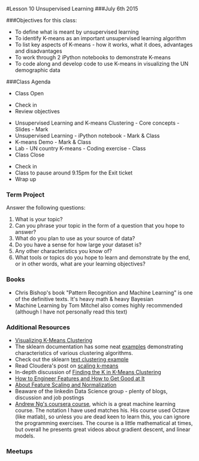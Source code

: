 #Lesson 10 Unsupervised Learning
###July 6th 2015

###Objectives for this class:
 * To define what is meant by unsupervised learning
 * To identify K-means as an important unsupervised learning algorithm
 * To list key aspects of K-means - how it works, what it does, advantages and disadvantages
 * To work through 2 iPython notebooks to demonstrate K-means
 * To code along and develop code to use K-means in visualizing the UN demographic data
 
###Class Agenda
 - Class Open
  * Check in 
  * Review objectives
 - Unsupervised Learning and K-means Clustering - Core concepts - Slides - Mark
 - Unsupervised Learning - iPython notebook - Mark & Class
 - K-means Demo - Mark & Class
 - Lab - UN country K-means - Coding exercise - Class
 - Class Close
  * Check in
  * Class to pause around 9.15pm for the Exit ticket
  * Wrap up
 
 
### Term Project
  Answer the following questions:
  1. What is your topic? 
  2. Can you phrase your topic in the form of a question that you hope to answer?
  3. What do you plan to use as your source of data? 
  4. Do you have a sense for how large your dataset is? 
  5. Any other characteristics you know of?
  6. What tools or topics do you hope to learn and demonstrate by the end, or in other words, what are your learning objectives?


### Books
* Chris Bishop's book "Pattern Recognition and Machine Learning" is one of the definitive texts. It's heavy math & heavy Bayesian
* Machine Learning by Tom Mitchel also comes highly recommended (although I have not personally read this text)

### Additional Resources
* [Visualizing K-Means Clustering](http://www.naftaliharris.com/blog/visualizing-k-means-clustering/)
* The sklearn documentation has some neat [examples](http://scikit-learn.org/dev/auto_examples/cluster/plot_cluster_comparison.html) demonstrating characteristics of various clustering algorithms.
* Check out the sklearn [text clustering example](http://scikit-learn.org/dev/auto_examples/text/document_clustering.html)
* Read Cloudera's post on [scaling k-means](http://blog.cloudera.com/blog/2013/03/cloudera_ml_data_science_tools/)
* In-depth discussion of [Finding the K in K-Means Clustering](http://datasciencelab.wordpress.com/2013/12/27/finding-the-k-in-k-means-clustering/)
* [How to Engineer Features and How to Get Good at It](http://machinelearningmastery.com/discover-feature-engineering-how-to-engineer-features-and-how-to-get-good-at-it/)
* [About Feature Scaling and Normalization](http://sebastianraschka.com/Articles/2014_about_feature_scaling.html)
* Beaware of the linkedin Data Science group - plenty of blogs, discussion and job postings
* [Andrew Ng's coursera course](https://www.coursera.org/learn/machine-learning/home/info), which is a great machine learning course. The notation I have used matches his. His course used Octave (like matlab), so unless you are dead keen to learn this, you can ignore the programming exercises. The course is a little mathematical at times, but overall he presents great videos about gradient descent, and linear models.

### Meetups

